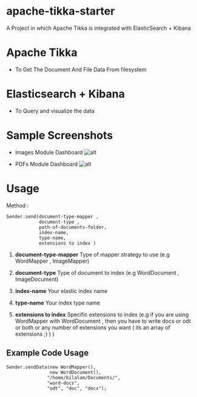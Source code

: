# apache-tikka-starter

A Project in which Apache Tikka is integrated with ElasticSearch + Kibana
# Apache Tikka
 - To Get The Document And File Data From filesystem
# Elasticsearch + Kibana
 - To Query and visualize the data

# Sample Screenshots
 - Images Module Dashboard
 ![alt](https://github.com/BilalAM/apache-tikka-starter/blob/master/src/main/resources/image%20module.png)

 - PDFs Module Dashboard
 ![alt](https://github.com/BilalAM/apache-tikka-starter/blob/master/src/main/resources/pdf%20module.png)

 # Usage

Method :

    Sender.send(document-type-mapper ,
                document-type ,
                path-of-documents-folder,
                index-name,
                type-name,
                extensions to index )


 1. **document-type-mapper**
          Type of mapper strategy to use (e.g WordMapper , ImageMapper)

 2. **document-type**
		 Type of document to index (e.g WordDocument , ImageDocument)

 3. **index-name**
		 Your elastic index name

 4. **type-name**
	     Your index type name

 5. **extensions to index**
		 Specific extensions to index (e.g if you are using WordMapper with WordDocument , then you have to write docs or odt or both or any number of extensions you want ( its an array of extensions ;) ) )



## Example Code Usage

    Sender.sendData(new WordMapper(),
                    new WordDocument(),
                   "/home/bilalam/Documents/",
                   "word-docs",
                   "odt", "doc", "docx");

